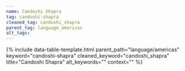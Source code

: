 ```yaml
---
name: Candoshi Shapra
tag: candoshi-shapra
cleaned_tag: candoshi_shapra
parent_tag: language_americas
alt_tags: 
---
```


{% include data-table-template.html 
  parent_path="language/americas" 
  keyword="candoshi-shapra" 
  cleaned_keyword="candoshi_shapra" 
  title="Candoshi Shapra"
  alt_keywords=""
  context=""
%}

